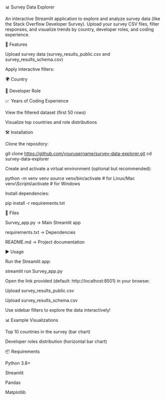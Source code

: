 📊 Survey Data Explorer

An interactive Streamlit application to explore and analyze survey data (like the Stack Overflow Developer Survey).
Upload your survey CSV files, filter responses, and visualize trends by country, developer roles, and coding experience.

🚀 Features

Upload survey data (survey_results_public.csv and survey_results_schema.csv)

Apply interactive filters:

🌍 Country

👔 Developer Role

📈 Years of Coding Experience

View the filtered dataset (first 50 rows)

Visualize top countries and role distributions

🛠️ Installation

Clone the repository:

git clone https://github.com/yourusername/survey-data-explorer.git
cd survey-data-explorer


Create and activate a virtual environment (optional but recommended):

python -m venv venv
source venv/bin/activate  # for Linux/Mac
venv\Scripts\activate     # for Windows


Install dependencies:

pip install -r requirements.txt

📂 Files

Survey_app.py → Main Streamlit app

requirements.txt → Dependencies

README.md → Project documentation

▶️ Usage

Run the Streamlit app:

streamlit run Survey_app.py


Open the link provided (default: http://localhost:8501) in your browser.

Upload survey_results_public.csv

Upload survey_results_schema.csv

Use sidebar filters to explore the data interactively!

📊 Example Visualizations

Top 10 countries in the survey (bar chart)

Developer roles distribution (horizontal bar chart)

📦 Requirements

Python 3.8+

Streamlit

Pandas

Matplotlib









